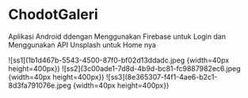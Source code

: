# ChodotGaleri
Aplikasi Android ddengan Menggunakan Firebase untuk Login 
dan Menggunakan API Unsplash untuk Home nya


![ss1](1b1d467b-5543-4500-87f0-bf02d13ddadc.jpeg {width=40px height=400px})
![ss2](3c00ade1-7d8d-4b9d-bc81-fc9887982ec6.jpeg {width=40px height=400px})
![ss3](8e365307-f4f1-4ae6-b2c1-8d3fa791076e.jpeg {width=40px height=400px})

